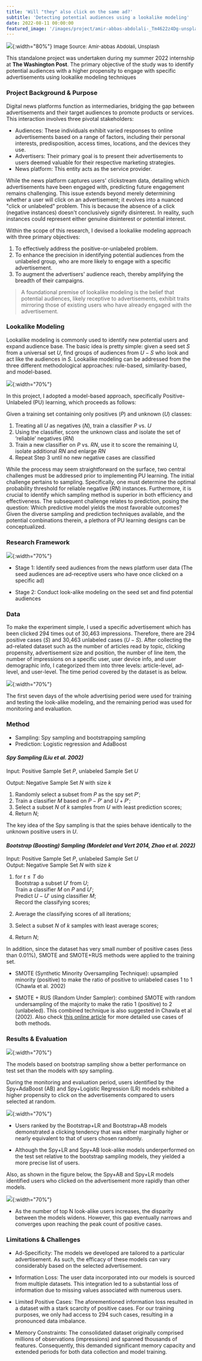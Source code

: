 ```yaml
---
title: 'Will "they" also click on the same ad?'
subtitle: 'Detecting potential audiences using a lookalike modeling'
date: 2022-08-11 00:00:00
featured_image: '/images/project/amir-abbas-abdolali-_Tm4622z4Dg-unsplash.jpg'
---
```


![](/images/project/amir-abbas-abdolali-_Tm4622z4Dg-unsplash.jpg){:width="80%"}
<font size="2">Image Source: Amir-abbas Abdolali, Unsplash</font>

This standalone project was undertaken during my summer 2022 internship at **The Washington Post**. The primary objective of the study was to identify potential audiences with a higher propensity to engage with specific advertisements using lookalike modeling techniques


### Project Background & Purpose

Digital news platforms function as intermediaries, bridging the gap between advertisements and their target audiences to promote products or services. This interaction involves three pivotal stakeholders: 
- Audiences: These individuals exhibit varied responses to online advertisements based on a range of factors, including their personal interests, predisposition, access times, locations, and the devices they use.
- Advertisers: Their primary goal is to present their advertisements to users deemed valuable for their respective marketing strategies.
- News platform: This entity acts as the service provider. 

While the news platform captures users' clickstream data, detailing which advertisements have been engaged with, predicting future engagement remains challenging. This issue extends beyond merely determining whether a user will click on an advertisement; it evolves into a nuanced "click or unlabeled" problem. This is because the absence of a click (negative instances) doesn't conclusively signify disinterest. In reality, such instances could represent either genuine disinterest or potential interest.

Within the scope of this research, I devised a lookalike modeling approach with three primary objectives:

1. To effectively address the positive-or-unlabeled problem.
2. To enhance the precision in identifying potential audiences from the unlabeled group, who are more likely to engage with a specific advertisement.
3. To augment the advertisers' audience reach, thereby amplifying the breadth of their campaigns.

> A foundational premise of lookalike modeling is the belief that potential audiences, likely receptive to advertisements, exhibit traits mirroring those of existing users who have already engaged with the advertisement.


### Lookalike Modeling
Lookalike modeling is commonly used to identify new potential users and expand audience base. The basic idea is pretty simple: given a seed set $S$ from a universal set $U$, find groups of audiences from $U-S$ who look and act like the audiences in $S$. Lookalike modeling can be addressed from the three different methodological approaches: rule-based, similarity-based, and model-based.

![](/images/project/journal_wj_images.png){:width="70%"}


In this project, I adopted a model-based approach, specifically Positive-Unlabeled (PU) learning, which proceeds as follows:

Given a training set containing only positives ($P$) and unknown ($U$) classes:

1. Treating all $U$ as negatives ($N$), train a classifier $P$ vs. $U$
2. Using the classifier, score the unknown class and isolate the set of ‘reliable’ negatives ($RN$)
3. Train a new classifier on $P$ vs. $RN$, use it to score the remaining U, isolate additional $RN$ and enlarge $RN$
4. Repeat Step 3 until no new negative cases are classified


While the process may seem straightforward on the surface, two central challenges must be addressed prior to implementing PU learning. The initial challenge pertains to sampling. Specifically, one must determine the optimal probability threshold for reliable negative (*RN*) instances. Furthermore, it is crucial to identify which sampling method is superior in both efficiency and effectiveness. The subsequent challenge relates to prediction, posing the question: Which predictive model yields the most favorable outcomes? Given the diverse sampling and prediction techniques available, and the potential combinations therein, a plethora of PU learning designs can be conceptualized.


### Research Framework
![](/images/project/lookalike/research_framework.png){:width="70%"}

- Stage 1: Identify seed audiences from the news platform user data (The seed audiences are ad-receptive users who have once clicked on a specific ad)

- Stage 2: Conduct look-alike modeling on the seed set and find potential audiences



### Data
To make the experiment simple, I used a specific advertisement which has been clicked 294 times out of 30,463 impressions. Therefore, there are 294 positive cases ($S$) and 30,463 unlabeled cases ($U-S$). After collecting the ad-related dataset such as the number of articles read by topic, clicking propensity, advertisement size and position, the number of line item, the number of impressions on a specific user, user device info, and user demographic info, I categorized them into three levels: article-level, ad-level, and user-level. The time period covered by the dataset is as below.

![](/images/project/lookalike/timegap.png){:width="70%"}

The first seven days of the whole advertising period were used for training and testing the look-alike modeling, and the remaining period was used for monitoring and evaluation.


### Method
- Sampling: Spy sampling and bootstrapping sampling
- Prediction: Logistic regression and AdaBoost

#### ___Spy Sampling (Liu et al. 2002)___

Input: Positive Sample Set *P*, unlabeled Sample Set $U$

Output: Negative Sample Set *N* with size $k$

1. Randomly select a subset from $P$ as the spy set $P'$;
2. Train a classifier $M$ based on $P-P'$ and $U+P'$;
3. Select a subset $N$ of $k$ samples from $U$ with least prediction scores;
4. Return $N$;

The key idea of the Spy sampling is that the spies behave identically to the unknown positive users in *U*.


#### ___Bootstrap (Boosting) Sampling (Mordelet and Vert 2014, Zhao et al. 2022)___
Input: Positive Sample Set *P*, unlabeled Sample Set *U*  
Output: Negative Sample Set *N* with size *k*

1. for $t \leq T$ do  
    Bootstrap a subset $U'$ from $U$;  
    Train a classifier $M$ on $P$ and $U'$;  
    Predict $U-U'$ using classifier $M$;  
    Record the classifying scores;

2. Average the classifying scores of all iterations;  
3. Select a subset $N$ of $k$ samples with least average scores;  
4. Return $N$;  


In addition, since the dataset has very small number of positive cases (less than 0.01\%), SMOTE and SMOTE+RUS methods were applied to the training set.

- SMOTE (Synthetic Minority Oversampling Technique): upsampled minority (positive) to make the ratio of positive to unlabeled cases 1 to 1 (Chawla et al. 2002)

- SMOTE + RUS (Random Under Sampler): combined SMOTE with random undersampling of the majority to make the ratio 1 (positive) to 2 (unlabeled). This combined technique is also suggested in Chawla et al (2002). Also check [this online article](https://machinelearningmastery.com/smote-oversampling-for-imbalanced-classification/) for more detailed use cases of both methods.



### Results & Evaluation

![](/images/project/lookalike/results.png){:width="70%"}

The models based on bootstrap sampling show a better performance on test set than the models with spy sampling.

During the monitoring and evaluation period, users identified by the Spy+AdaBoost (AB) and Spy+Logistic Regression (LR) models exhibited a higher propensity to click on the advertisements compared to users selected at random.

![](/images/project/lookalike/eval_fig.png){:width="70%"}

- Users ranked by the Bootstrap+LR and Bootstrap+AB models demonstrated a clicking tendency that was either marginally higher or nearly equivalent to that of users chosen randomly.

- Although the Spy+LR and Spy+AB look-alike models underperformed on the test set relative to the bootstrap sampling models, they yielded a more precise list of users.

Also, as shown in the figure below, the Spy+AB and Spy+LR models identified users who clicked on the advertisement more rapidly than other models.

![](/images/project/lookalike/eval_fig2.png){:width="70%"}

- As the number of top N look-alike users increases, the disparity between the models widens. However, this gap eventually narrows and converges upon reaching the peak count of positive cases.


### Limitations & Challenges
- Ad-Specificity: The models we developed are tailored to a particular advertisement. As such, the efficacy of these models can vary considerably based on the selected advertisement.

- Information Loss: The user data incorporated into our models is sourced from multiple datasets. This integration led to a substantial loss of information due to missing values associated with numerous users.

- Limited Positive Cases: The aforementioned information loss resulted in a dataset with a stark scarcity of positive cases. For our training purposes, we only had access to 294 such cases, resulting in a pronounced data imbalance.

- Memory Constraints: The consolidated dataset originally comprised millions of observations (impressions) and spanned thousands of features. Consequently, this demanded significant memory capacity and extended periods for both data collection and model training.